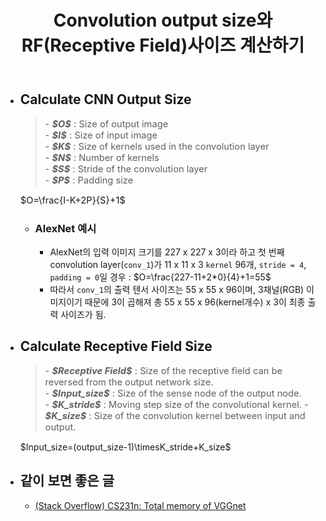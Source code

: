 ﻿---
title: "Convolution output size와 RF(Receptive Field)사이즈 계산하기"
tags: 
  - Deep Learning
  - Computer Vision
  - Convolution
  - Receptive Field
categories:
  - MLDLstudy
toc: true
comments: 
  provider: "disqus"
  disqus:
    shortname: "https-brstar96-github-io"
use_math: true
header:
  teaser: /assets/Images/convsize.png
---

- ## Calculate CNN Output Size
    <Blockquote><span style="font-size:11pt">
    - <b><i>$O$</i></b> : Size of output image<br>
    - <b><i>$I$</i></b> : Size of input image <br>
    - <b><i>$K$</i></b> : Size of kernels used in the convolution layer<br>
    - <b><i>$N$</i></b> : Number of kernels<br>
    - <b><i>$S$</i></b> : Stride of the convolution layer<br>
    - <b><i>$P$</i></b> : Padding size<br>
    </span></Blockquote>
    <span style="font-size:11pt">$O=\frac{I-K+2P}{S}+1$</span><br>

    - ### AlexNet 예시
        - AlexNet의 입력 이미지 크기를 227 x 227 x 3이라 하고 첫 번째 convolution layer(`conv_1`)가 11 x 11 x 3 `kernel` 96개, `stride = 4`, `padding = 0`일 경우 : $O=\frac{227-11+2*0}{4}+1=55$
        - 따라서 `conv_1`의 출력 텐서 사이즈는 55 x 55 x 96이며, 3채널(RGB) 이미지이기 때문에 3이 곱해져 총 55 x 55 x 96(kernel개수) x 3이 최종 출력 사이즈가 됨.
- ## Calculate Receptive Field Size
    <Blockquote><span style="font-size:11pt">
    - <b><i>$Receptive Field$</i></b> : Size of the receptive field can be reversed from the output network size.<br>
    - <b><i>$Input_size$</i></b> : Size of the sense node of the output node. <br>
    - <b><i>$K_stride$</i></b> : Moving step size of the convolutional kernel.
    - <b><i>$K_size$</i></b> : Size of the convolution kernel between input and output.<br>
    </span></Blockquote>
    
    $Input_size=(output_size-1)\timesK_stride+K_size$
    
- ## 같이 보면 좋은 글
    - [(Stack Overflow) CS231n: Total memory of VGGnet](https://stackoverflow.com/questions/49423323/cs231n-total-memory-of-vggnet) 